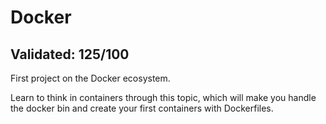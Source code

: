 # Docker

## Validated: 125/100

First project on the Docker ecosystem.

Learn to think in containers through this topic, which will make you handle the docker bin and create your first containers with Dockerfiles.
